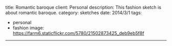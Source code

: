 title: Romantic baroque
client: Personal
description: This fashion sketch is about romantic baroque.
category: sketches
date: 2014/3/1
tags: 
- personal
- fashion
image: https://farm6.staticflickr.com/5780/21502873425_deb9eb5f8f
---
